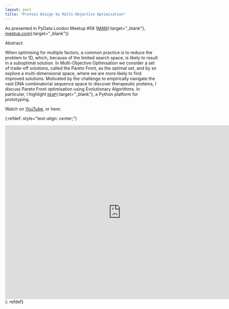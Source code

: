 ```yaml
---
layout: post
title: "Protein Design by Multi-Objective Optimisation"
---
```


As presented in PyData London Meetup #58 ([MAN](https://www.man.com/pydata-london-58th-meetup){:target="_blank"}, [meetup.com](https://www.meetup.com/PyData-London-Meetup/events/264080884/){:target="_blank"})

Abstract:  

When optimising for multiple factors, a common practice is to reduce the problem to 1D, 
which, because of the limited search space, is likely to result in a suboptimal solution. 
In Multi-Objective Optimisation we consider a set of trade-off solutions, called the Pareto Front, 
as the optimal set, and by so explore a multi-dimensional space, where we are more likely 
to find improved solutions. 
Motivated by the challenge to empirically navigate the vast DNA combinatorial 
sequence space to discover therapeutic proteins, 
I discuss Pareto Front optimisation using Evolutionary Algorithms. 
In particular, I highlight [`DEAP`](https://github.com/DEAP/deap){:target="_blank"}, a Python platform for prototyping.

Watch on [YouTube][pydata2019-talk], 
or here:

{:refdef: style="text-align: center;"}
<iframe width="756" height="567" src="https://www.youtube.com/embed/_9x4cmQWZ6g" frameborder="0" allowfullscreen> </iframe>
{: refdef} 



[pydata2019-talk]: https://tinyurl.com/vddwz5u  
